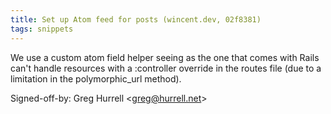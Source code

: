 ```yaml
---
title: Set up Atom feed for posts (wincent.dev, 02f8381)
tags: snippets
---
```


We use a custom atom field helper seeing as the one that comes with Rails can't handle resources with a :controller override in the routes file (due to a limitation in the polymorphic_url method).

Signed-off-by: Greg Hurrell &lt;greg@hurrell.net&gt;
